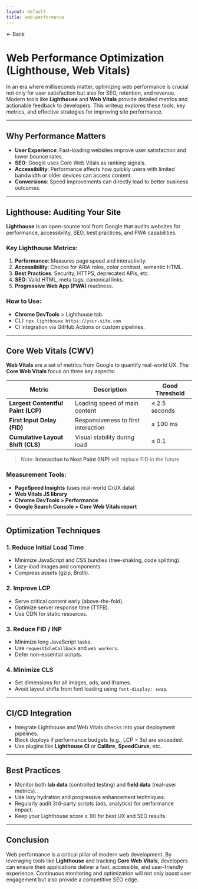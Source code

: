 ```yaml
---
layout: default
title: web-performance 
---
```


<a href="https://anish7610.github.io/technical-writeups" style="text-decoration: none;">← Back</a>


# Web Performance Optimization (Lighthouse, Web Vitals)

In an era where milliseconds matter, optimizing web performance is crucial not only for user satisfaction but also for SEO, retention, and revenue. Modern tools like **Lighthouse** and **Web Vitals** provide detailed metrics and actionable feedback to developers. This writeup explores these tools, key metrics, and effective strategies for improving site performance.

---

##  Why Performance Matters

* **User Experience**: Fast-loading websites improve user satisfaction and lower bounce rates.
* **SEO**: Google uses Core Web Vitals as ranking signals.
* **Accessibility**: Performance affects how quickly users with limited bandwidth or older devices can access content.
* **Conversions**: Speed improvements can directly lead to better business outcomes.

---

##  Lighthouse: Auditing Your Site

**Lighthouse** is an open-source tool from Google that audits websites for performance, accessibility, SEO, best practices, and PWA capabilities.

###  Key Lighthouse Metrics:

1. **Performance**: Measures page speed and interactivity.
2. **Accessibility**: Checks for ARIA roles, color contrast, semantic HTML.
3. **Best Practices**: Security, HTTPS, deprecated APIs, etc.
4. **SEO**: Valid HTML, meta tags, canonical links.
5. **Progressive Web App (PWA)** readiness.

###  How to Use:

* **Chrome DevTools** > Lighthouse tab.
* CLI: `npx lighthouse https://your-site.com`
* CI integration via GitHub Actions or custom pipelines.

---

##  Core Web Vitals (CWV)

**Web Vitals** are a set of metrics from Google to quantify real-world UX. The **Core Web Vitals** focus on three key aspects:

| Metric                             | Description                         | Good Threshold |
| ---------------------------------- | ----------------------------------- | -------------- |
| **Largest Contentful Paint (LCP)** | Loading speed of main content       | ≤ 2.5 seconds  |
| **First Input Delay (FID)**        | Responsiveness to first interaction | ≤ 100 ms       |
| **Cumulative Layout Shift (CLS)**  | Visual stability during load        | ≤ 0.1          |

> Note: **Interaction to Next Paint (INP)** will replace FID in the future.

### Measurement Tools:

* **PageSpeed Insights** (uses real-world CrUX data)
* **Web Vitals JS library**
* **Chrome DevTools > Performance**
* **Google Search Console > Core Web Vitals report**

---

##  Optimization Techniques

### 1. **Reduce Initial Load Time**

* Minimize JavaScript and CSS bundles (tree-shaking, code splitting).
* Lazy-load images and components.
* Compress assets (gzip, Brotli).

### 2. **Improve LCP**

* Serve critical content early (above-the-fold).
* Optimize server response time (TTFB).
* Use CDN for static resources.

### 3. **Reduce FID / INP**

* Minimize long JavaScript tasks.
* Use `requestIdleCallback` and `web workers`.
* Defer non-essential scripts.

### 4. **Minimize CLS**

* Set dimensions for all images, ads, and iframes.
* Avoid layout shifts from font loading using `font-display: swap`.

---

##  CI/CD Integration

* Integrate Lighthouse and Web Vitals checks into your deployment pipelines.
* Block deploys if performance budgets (e.g., LCP > 3s) are exceeded.
* Use plugins like **Lighthouse CI** or **Calibre**, **SpeedCurve**, etc.

---

##  Best Practices

* Monitor both **lab data** (controlled testing) and **field data** (real-user metrics).
* Use lazy hydration and progressive enhancement techniques.
* Regularly audit 3rd-party scripts (ads, analytics) for performance impact.
* Keep your Lighthouse score ≥ 90 for best UX and SEO results.

---

##  Conclusion

Web performance is a critical pillar of modern web development. By leveraging tools like **Lighthouse** and tracking **Core Web Vitals**, developers can ensure their applications deliver a fast, accessible, and user-friendly experience. Continuous monitoring and optimization will not only boost user engagement but also provide a competitive SEO edge.
